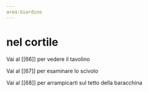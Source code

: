 ```yaml
---
area:Giardino
---
```

# nel cortile

Vai al [[66]] per vedere il tavolino

Vai al [[67]] per esaminare lo scivolo

Vai al [[68]] per arrampicarti sul tetto della baracchina